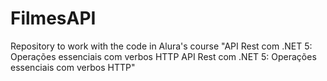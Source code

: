 # FilmesAPI
Repository to work with the code in Alura's course "API Rest com .NET 5: Operações essenciais com verbos HTTP API Rest com .NET 5: Operações essenciais com verbos HTTP"
